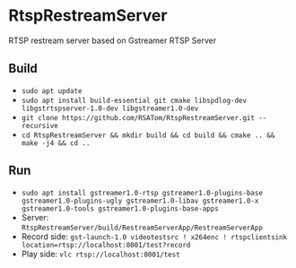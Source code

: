 # RtspRestreamServer
RTSP restream server based on Gstreamer RTSP Server

## Build

* `sudo apt update`
* `sudo apt install build-essential git cmake libspdlog-dev libgstrtspserver-1.0-dev libgstreamer1.0-dev`
* `git clone https://github.com/RSATom/RtspRestreamServer.git --recursive`
* `cd RtspRestreamServer && mkdir build && cd build && cmake .. && make -j4 && cd ..`

## Run

* `sudo apt install gstreamer1.0-rtsp gstreamer1.0-plugins-base gstreamer1.0-plugins-ugly gstreamer1.0-libav gstreamer1.0-x gstreamer1.0-tools gstreamer1.0-plugins-base-apps`
* Server:
`RtspRestreamServer/build/RestreamServerApp/RestreamServerApp`
* Record side:
`gst-launch-1.0 videotestsrc ! x264enc ! rtspclientsink location=rtsp://localhost:8001/test?record`
* Play side:
`vlc rtsp://localhost:8001/test`
